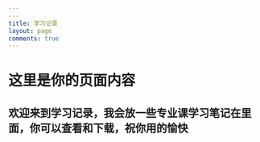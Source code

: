 ```yaml
---
---
title: 学习记录
layout: page 
comments: true 
---
```


# 这里是你的页面内容
欢迎来到学习记录，我会放一些专业课学习笔记在里面，你可以查看和下载，祝你用的愉快
---
